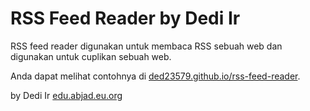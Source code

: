 # RSS Feed Reader by Dedi Ir

RSS feed reader digunakan untuk membaca RSS sebuah web dan digunakan untuk cuplikan sebuah web.

Anda dapat melihat contohnya di [ded23579.github.io/rss-feed-reader](https://ded23579.github.io/rss-feed-reader/).

by Dedi Ir
[edu.abjad.eu.org](https://edu.abjad.eu.org)

